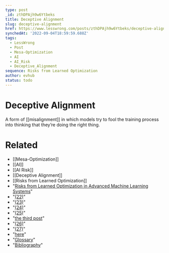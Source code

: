 ```yaml
---
type: post
_id: zthDPAjh9w6Ytbeks
title: Deceptive Alignment
slug: deceptive-alignment
href: https://www.lesswrong.com/posts/zthDPAjh9w6Ytbeks/deceptive-alignment
synchedAt: '2022-09-04T18:59:59.688Z'
tags:
  - LessWrong
  - Post
  - Mesa-Optimization
  - AI
  - AI_Risk
  - Deceptive_Alignment
sequence: Risks from Learned Optimization
author: evhub
status: todo
---
```


# Deceptive Alignment

A form of [[misalignment]] in which models try to fool the training process into thinking that they’re doing the right thing.

# Related

- [[Mesa-Optimization]]
- [[AI]]
- [[AI Risk]]
- [[Deceptive Alignment]]
- [[Risks from Learned Optimization]]
- "[Risks from Learned Optimization in Advanced Machine Learning Systems](https://arxiv.org/abs/1906.01820)"
- "[(22)](https://intelligence.org/learned-optimization#bibliography)"
- "[(23)](https://intelligence.org/learned-optimization#bibliography)"
- "[(24)](https://intelligence.org/learned-optimization#bibliography)"
- "[(25)](https://intelligence.org/learned-optimization#bibliography)"
- "[the third post](https://www.alignmentforum.org/posts/pL56xPoniLvtMDQ4J/the-inner-alignment-problem)"
- "[(26)](https://intelligence.org/learned-optimization#bibliography)"
- "[(27)](https://intelligence.org/learned-optimization#bibliography)"
- "[here](https://www.alignmentforum.org/posts/4XPa3xa44jAWiCkmy/risks-from-learned-optimization-conclusion-and-related-work)"
- "[Glossary](https://intelligence.org/learned-optimization/#glossary)"
- "[Bibliography](https://intelligence.org/learned-optimization/#bibliography)"
